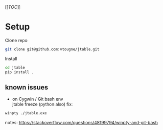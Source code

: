 [[_TOC_]]
# Setup
  
Clone repo

```bash
git clone git@github.com:vtougne/jtable.git
```

Install

```bash
cd jtable
pip install .
```

## known issues
- on Cygwin / Git bash env  
  jtable freeze (python also)
fix: 
```bash
winpty ./jtable.exe
```
notes: https://stackoverflow.com/questions/48199794/winpty-and-git-bash


